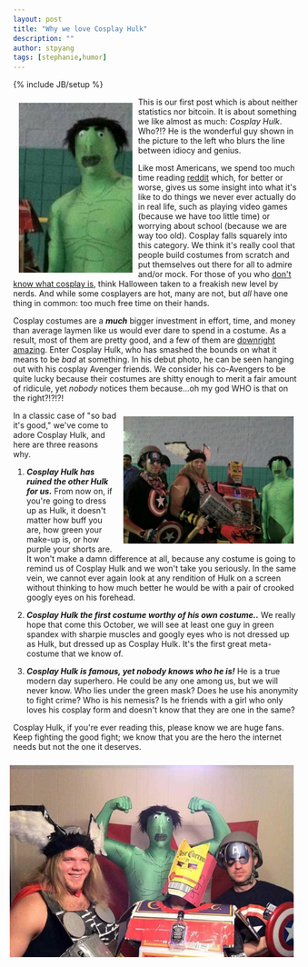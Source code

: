 ```yaml
---
layout: post
title: "Why we love Cosplay Hulk"
description: ""
author: stpyang
tags: [stephanie,humor]
---
```

{% include JB/setup %}

<meta property="og:image" content="/assets/images/cosplay_hulk.jpg" />
<img style="float:left; width: 200px; padding:10px" src="/assets/images/cosplay_hulk.jpg" alt=""/>

This is our first post which is about neither statistics nor bitcoin.
It is about something we like almost as much: *Cosplay Hulk*. Who?!?
He is the wonderful guy shown in the picture to the left who blurs the
line between idiocy and genius.

Like most Americans, we spend too much time reading
[reddit](http://www.reddit.com) which, for better or worse, gives us
some insight into what it's like to do things we never ever actually
do in real life, such as playing video games (because we have too
little time) or worrying about school (because we are way too old).
Cosplay falls squarely into this category.  We think it's really cool
that people build costumes from scratch and put themselves out there
for all to admire and/or mock. For those of you who
[don't know what cosplay is][googlecosplay], think Halloween taken to
a freakish new level by nerds.  And while some cosplayers are hot,
many are not, but *all* have one thing in common: too much free time
on their hands.

Cosplay costumes are a ***much*** bigger investment in effort, time,
and money than average laymen like us would ever dare to spend in a
costume.  As a result, most of them are pretty good, and a few of them
are [downright amazing][goodcosplay].  Enter Cosplay Hulk, who has
smashed the bounds on what it means to be *bad* at something. In his
debut photo, he can be seen hanging out with his cosplay Avenger
friends.  We consider his co-Avengers to be quite lucky because their
costumes are shitty enough to merit a fair amount of ridicule, yet
*nobody* notices them because...oh my god WHO is that on the
right?!?!?!

<!-- more -->

<meta property="og:image" content="/assets/images/avengers_1.jpg" />
<img style="float:right; width: 300px; padding:10px" src="/assets/images/avengers_1.jpg" alt=""/>

In a classic case of "so bad it's good," we've come to adore Cosplay
Hulk, and here are three reasons why.

1. ***Cosplay Hulk has ruined the other Hulk for us.*** From now on,
if you're going to dress up as Hulk, it doesn't matter how buff you
are, how green your make-up is, or how purple your shorts are. It
won't make a damn difference at all, because any costume is going to
remind us of Cosplay Hulk and we won't take you seriously. In the same
vein, we cannot ever again look at any rendition of Hulk on a screen
without thinking to how much better he would be with a pair of crooked
googly eyes on his forehead.

2.  ***Cosplay Hulk the first costume worthy of his own costume..***
We really hope that come this October, we will see at least one guy in
green spandex with sharpie muscles and googly eyes who is not dressed
up as Hulk, but dressed up as Cosplay Hulk. It's the first great
meta-costume that we know of.

3.  ***Cosplay Hulk is famous, yet nobody knows who he is!*** He is a
true modern day superhero. He could be any one among us, but we will
never know. Who lies under the green mask?  Does he use his anonymity
to fight crime?  Who is his nemesis?  Is he friends with a girl who
only loves his cosplay form and doesn't know that they are one in the
same?

Cosplay Hulk, if you're ever reading this, please know we are huge
fans.  Keep fighting the good fight; we know that you are the hero the
internet needs but not the one it deserves.

<meta property="og:image" content="/assets/images/avengers_2.jpg" />
<img style="float:right; width: 500px; padding:10px" src="/assets/images/avengers_2.jpg" alt=""/>


[googlecosplay]: http://lmgtfy.com/?q=cosplay
[goodcosplay]: http://goodcosplay.tumblr.com
